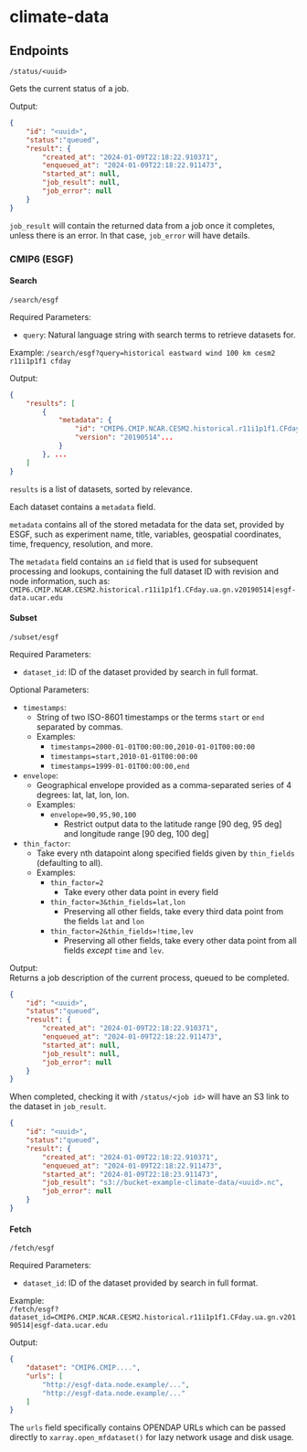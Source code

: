 # climate-data 

## Endpoints

`/status/<uuid>`

Gets the current status of a job. 

Output:

```json
{
    "id": "<uuid>",
    "status":"queued",
    "result": {
        "created_at": "2024-01-09T22:18:22.910371",
        "enqueued_at": "2024-01-09T22:18:22.911473",
        "started_at": null,
        "job_result": null,
        "job_error": null
    }
}
```

`job_result` will contain the returned data from a job once it completes, unless there is an error. In that case, `job_error` will have details. 


### CMIP6 (ESGF)

#### Search

`/search/esgf`

Required Parameters:
  * `query`: Natural language string with search terms to retrieve datasets for. 

Example: `/search/esgf?query=historical eastward wind 100 km cesm2 r11i1p1f1 cfday`

Output:  
```json
{
    "results": [
        {
            "metadata": {
                "id": "CMIP6.CMIP.NCAR.CESM2.historical.r11i1p1f1.CFday.ua.gn.v20190514|aims3.llnl.gov",
                "version": "20190514"...
            }
        }, ...
    ]
}
```

`results` is a list of datasets, sorted by relevance. 

Each dataset contains a `metadata` field. 

`metadata` contains all of the stored metadata for the data set, provided by ESGF, such as experiment name, title, variables, geospatial coordinates, time, frequency, resolution, and more. 

The `metadata` field contains an `id` field that is used for subsequent processing and lookups, containing the full dataset ID with revision and node information, such as: `CMIP6.CMIP.NCAR.CESM2.historical.r11i1p1f1.CFday.ua.gn.v20190514|esgf-data.ucar.edu`

#### Subset 

`/subset/esgf`

Required Parameters:
  * `dataset_id`: ID of the dataset provided by search in full format. 

Optional Parameters:
  * `timestamps`: 
    * String of two ISO-8601 timestamps or the terms `start` or `end` separated by commas.
    * Examples:
      * `timestamps=2000-01-01T00:00:00,2010-01-01T00:00:00`
      * `timestamps=start,2010-01-01T00:00:00`
      * `timestamps=1999-01-01T00:00:00,end`
  * `envelope`:
    * Geographical envelope provided as a comma-separated series of 4 degrees: lat, lat, lon, lon. 
    * Examples:
      * `envelope=90,95,90,100`
        * Restrict output data to the latitude range [90 deg, 95 deg] and longitude range [90 deg, 100 deg]
  * `thin_factor`:
    * Take every nth datapoint along specified fields given by `thin_fields` (defaulting to all).
    * Examples:
      * `thin_factor=2`
        * Take every other data point in every field
      * `thin_factor=3&thin_fields=lat,lon`
        * Preserving all other fields, take every third data point from the fields `lat` and `lon`
      * `thin_factor=2&thin_fields=!time,lev`
        * Preserving all other fields, take every other data point from all fields *except* `time` and `lev`. 

Output:  
Returns a job description of the current process, queued to be completed. 

```json
{
    "id": "<uuid>",
    "status":"queued",
    "result": {
        "created_at": "2024-01-09T22:18:22.910371",
        "enqueued_at": "2024-01-09T22:18:22.911473",
        "started_at": null,
        "job_result": null,
        "job_error": null
    }
}
```

When completed, checking it with `/status/<job id>` will have an S3 link to the dataset in `job_result`.

```json
{
    "id": "<uuid>",
    "status":"queued",
    "result": {
        "created_at": "2024-01-09T22:18:22.910371",
        "enqueued_at": "2024-01-09T22:18:22.911473",
        "started_at": "2024-01-09T22:18:23.911473",
        "job_result": "s3://bucket-example-climate-data/<uuid>.nc",
        "job_error": null
    }
}
```

#### Fetch

`/fetch/esgf`  

Required Parameters:
  * `dataset_id`: ID of the dataset provided by search in full format. 

Example:  
`/fetch/esgf?dataset_id=CMIP6.CMIP.NCAR.CESM2.historical.r11i1p1f1.CFday.ua.gn.v20190514|esgf-data.ucar.edu`  

Output:
```json
{
    "dataset": "CMIP6.CMIP....",
    "urls": [
        "http://esgf-data.node.example/...",
        "http://esgf-data.node.example/..."
    ]
}
```

The `urls` field specifically contains OPENDAP URLs which can be passed directly to `xarray.open_mfdataset()` for lazy network usage and disk usage. 

